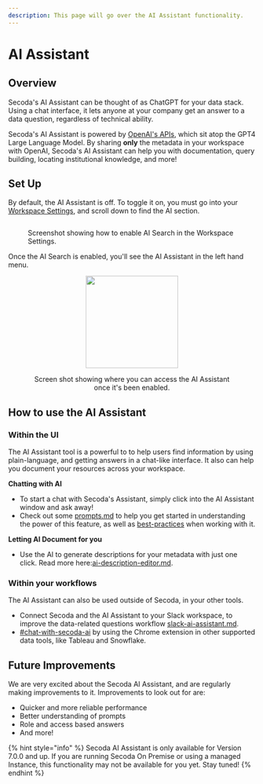 ```yaml
---
description: This page will go over the AI Assistant functionality.
---
```


# AI Assistant

## Overview

Secoda's AI Assistant can be thought of as ChatGPT for your data stack. Using a chat interface, it lets anyone at your company get an answer to a data question, regardless of technical ability.

Secoda's AI Assistant is powered by [OpenAI's APIs](https://openai.com/product), which sit atop the GPT4 Large Language Model. By sharing **only** the metadata in your workspace with OpenAI, Secoda's AI Assistant can help you with documentation, query building, locating institutional knowledge, and more!

## Set Up

By default, the AI Assistant is off. To toggle it on, you must go into your [Workspace Settings](https://app.secoda.co/settings/workspace), and scroll down to find the AI section.

<figure><img src="https://secoda-public-media-assets.s3.amazonaws.com/Screenshot%202023-04-26%20at%202.23.16%20PM.png" alt=""><figcaption><p>Screenshot showing how to enable AI Search in the Workspace Settings.</p></figcaption></figure>

Once the AI Search is enabled, you'll see the AI Assistant in the left hand menu.

<div align="center">

<figure><img src="https://secoda-public-media-assets.s3.amazonaws.com/Screenshot%202023-04-26%20at%202.23.38%20PM.png" alt="" width="188"><figcaption><p>Screen shot showing where you can access the AI Assistant once it's been enabled.</p></figcaption></figure>

</div>

## How to use the AI Assistant

### Within the UI

The AI Assistant tool is a powerful to to help users find information by using plain-language, and getting answers in a chat-like interface. It also can help you document your resources across your workspace.

**Chatting with AI**&#x20;

* To start a chat with Secoda's Assistant, simply click into the AI Assistant window and ask away!&#x20;
* Check out some [prompts.md](prompts.md "mention") to help you get started in understanding the power of this feature, as well as [best-practices](../../readme/best-practices/ "mention") when working with it.

**Letting AI Document for you**

* Use the AI to generate descriptions for your metadata with just one click. Read more here:[ai-description-editor.md](../../resource-and-metadata-management/add-documentation/ai-description-editor.md "mention").

### Within your workflows

The AI Assistant can also be used outside of Secoda, in your other tools.

* Connect Secoda and the AI Assistant to your Slack workspace, to improve the data-related questions workflow [slack-ai-assistant.md](../../integrations/productivity-tools/slack-connection/slack-ai-assistant.md "mention").
* [#chat-with-secoda-ai](../chrome-extension.md#chat-with-secoda-ai "mention") by using the Chrome extension in other supported data tools, like Tableau and Snowflake.

## Future Improvements

We are very excited about the Secoda AI Assistant, and are regularly making improvements to it. Improvements to look out for are:

* Quicker and more reliable performance
* Better understanding of prompts
* Role and access based answers
* And more!

{% hint style="info" %}
Secoda AI Assistant is only available for Version 7.0.0 and up. If you are running Secoda On Premise or using a managed Instance, this functionality may not be available for you yet. Stay tuned!
{% endhint %}
